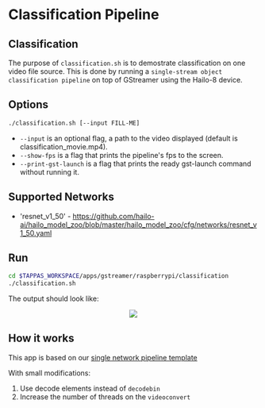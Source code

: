 # Classification Pipeline

## Classification

The purpose of `classification.sh` is to demostrate classification on one video file source.
 This is done by running a `single-stream object classification pipeline` on top of GStreamer using the Hailo-8 device.


## Options

```sh
./classification.sh [--input FILL-ME]
```

- `--input` is an optional flag, a path to the video displayed (default is classification_movie.mp4).
- `--show-fps` is a flag that prints the pipeline's fps to the screen.
- `--print-gst-launch` is a flag that prints the ready gst-launch command without running it.

## Supported Networks

- 'resnet_v1_50' - <https://github.com/hailo-ai/hailo_model_zoo/blob/master/hailo_model_zoo/cfg/networks/resnet_v1_50.yaml>
  
## Run

```sh
cd $TAPPAS_WORKSPACE/apps/gstreamer/raspberrypi/classification
./classification.sh
```

The output should look like:
<div align="center">
    <img src="readme_resources/pipeline_run.gif">
</div>

## How it works

This app is based on our [single network pipeline template](../../../../docs/pipelines/single_network.md)

With small modifications:

1. Use decode elements instead of `decodebin`
2. Increase the number of threads on the `videoconvert`
